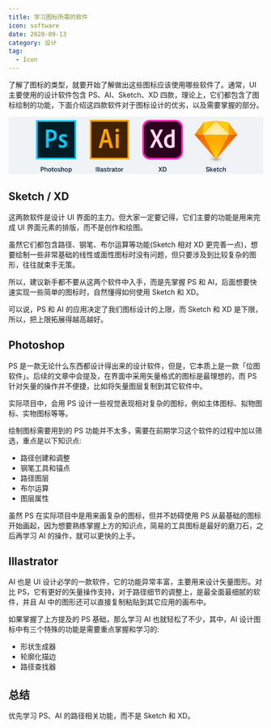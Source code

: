 ```yaml
---
title: 学习图标所需的软件
icon: software
date: 2020-09-13
category: 设计
tag:
  - Icon
---
```


了解了图标的类型，就要开始了解做出这些图标应该使用哪些软件了。通常，UI 主要使用的设计软件包含 PS、AI、Sketch、XD 四款，理论上，它们都包含了图标绘制的功能，下面介绍这四款软件对于图标设计的优劣，以及需要掌握的部分。

<!-- more -->

![使用软件](./assets/software.jpg)

## Sketch / XD

这两款软件是设计 UI 界面的主力。但大家一定要记得，它们主要的功能是用来完成 UI 界面元素的排版，而不是创作和绘图。

虽然它们都包含路径、钢笔、布尔运算等功能(Sketch 相对 XD 更完善一点)，想要绘制一些非常基础的线性或面性图标时没有问题，但只要涉及到比较复杂的图形，往往就束手无策。

所以，建议新手都不要从这两个软件中入手，而是先掌握 PS 和 AI，后面想要快速实现一些简单的图标时，自然懂得如何使用 Sketch 和 XD。

可以说，PS 和 AI 的应用决定了我们图标设计的上限，而 Sketch 和 XD 是下限，所以，把上限拓展得越高越好。

## Photoshop

PS 是一款无论什么东西都设计得出来的设计软件，但是，它本质上是一款「位图软件」。后续的文章中会提及，在界面中采用矢量格式的图标是最理想的，而 PS 针对矢量的操作并不便捷，比如将矢量图层复制到其它软件中。

实际项目中，会用 PS 设计一些视觉表现相对复杂的图标，例如主体图标、拟物图标、实物图标等等。

绘制图标需要用到的 PS 功能并不太多，需要在前期学习这个软件的过程中加以筛选，重点是以下知识点:

- 路径创建和调整
- 钢笔工具和锚点
- 路径图层
- 布尔运算
- 图层属性

虽然 PS 在实际项目中是用来画复杂的图标，但并不妨碍使用 PS 从最基础的图标开始画起，因为想要熟练掌握上方的知识点，简易的工具图标是最好的磨刀石，之后再学习 AI 的操作，就可以更快的上手。

## Illastrator

AI 也是 UI 设计必学的一款软件，它的功能异常丰富，主要用来设计矢量图形。对比 PS，它有更好的矢量操作支持，对于路径细节的调整上，是最全面最细腻的软件，并且 AI 中的图形还可以直接复制粘贴到其它应用的画布中。

如果掌握了上方提及的 PS 基础，那么学习 AI 也就轻松了不少，其中，AI 设计图标中有三个特殊的功能是需要重点掌握和学习的:

- 形状生成器
- 轮廓化描边
- 路径查找器

## 总结

优先学习 PS、AI 的路径相关功能，而不是 Sketch 和 XD。
